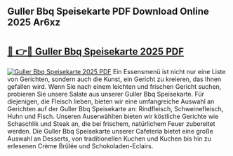 ## Guller Bbq Speisekarte PDF Download Online 2025 Ar6xz

# <h2><a href="http://gc6725z.nevu.top/?p=Guller+Bbq+Speisekarte">🔗 👉🔴 Guller Bbq Speisekarte 2025 PDF</a></h2>

[![Guller Bbq Speisekarte 2025 PDF](https://i.imgur.com/dBaPXMq.png)](http://gc6725z.nevu.top/?p=Guller+Bbq+Speisekarte)
Ein Essensmenü ist nicht nur eine Liste von Gerichten, sondern auch die Kunst, ein Gericht zu kreieren, das Ihnen gefallen wird. Wenn Sie nach einem leichten und frischen Gericht suchen, probieren Sie unsere Salate aus unserer Guller Bbq Speisekarte. Für diejenigen, die Fleisch lieben, bieten wir eine umfangreiche Auswahl an Gerichten auf der Guller Bbq Speisekarte an: Rindfleisch, Schweinefleisch, Huhn und Fisch. Unseren Auserwählten bieten wir köstliche Gerichte wie Schaschlik und Steak an, die bei frischem, natürlichem Feuer zubereitet werden. Die Guller Bbq Speisekarte unserer Cafeteria bietet eine große Auswahl an Desserts, von traditionellen Kuchen und Kuchen bis hin zu erlesenen Crème Brûlée und Schokoladen-Eclairs.
